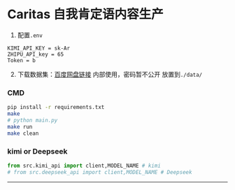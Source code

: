 # Caritas 自我肯定语内容生产


1. 配置`.env`
```
KIMI_API_KEY = sk-Ar
ZHIPU_API_key = 65
Token = b
```
2. 下载数据集：[百度网盘链接]()
内部使用，密码暂不公开
放置到`./data/`


### CMD
```bash
pip install -r requirements.txt 
make
# python main.py
make run
make clean

```

### kimi or Deepseek
```python
from src.kimi_api import client,MODEL_NAME # kimi
# from src.deepseek_api import client,MODEL_NAME # Deepseek
```


---

